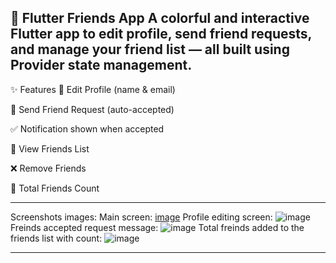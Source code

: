 📱 Flutter Friends App
A colorful and interactive Flutter app to edit profile, send friend requests, and manage your friend list — all built using Provider state management.
---------------------------------------------------------------------------------
✨ Features
👤 Edit Profile (name & email)

🤝 Send Friend Request (auto-accepted)

✅ Notification shown when accepted

👯 View Friends List

❌ Remove Friends

🔢 Total Friends Count

----------------------------------------------------------------------
Screenshots images:
Main screen: [image](https://github.com/user-attachments/assets/7179c3bf-5b44-42c4-8aa5-61d2c8394bf0)
Profile editing screen: ![image](https://github.com/user-attachments/assets/d5528561-a896-433a-931c-f1b9a3902606)
Freinds accepted request message: ![image](https://github.com/user-attachments/assets/c0869c3a-d5ef-4000-bef9-cdc38703f3c3)
Total freinds added to the friends list with count: ![image](https://github.com/user-attachments/assets/2e7c5a28-436b-4a39-a556-36f5a0d0029d)

------------------------------------------------------------------------------------------------




